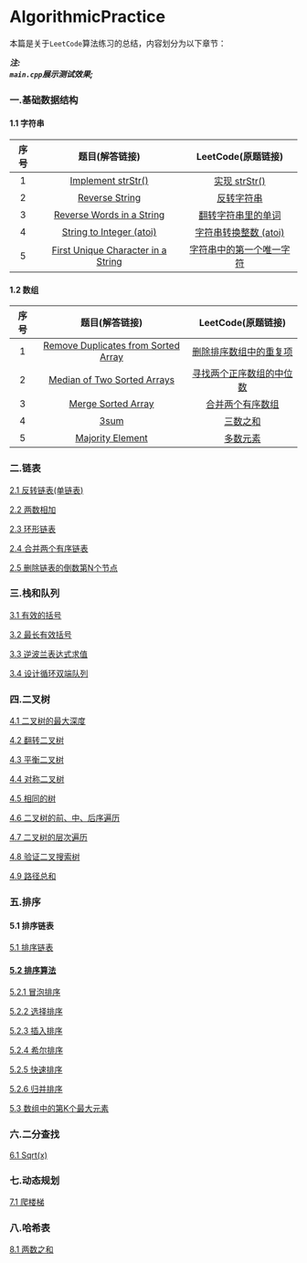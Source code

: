 # AlgorithmicPractice

本篇是关于`LeetCode`算法练习的总结，内容划分为以下章节：

***注:***  
***`main.cpp`展示测试效果;***


### 一.基础数据结构
#### 1.1 字符串
序号  | 题目(解答链接) |  LeetCode(原题链接)
:-:|:-:|:-:
1|[Implement strStr()](https://github.com/binzi56/AlgorithmicPractice/tree/master/AlgorithmicPractice/AlgorithmicPractice/Demo1/String/Demo1_1_1)|   [实现 strStr()](https://leetcode-cn.com/problems/implement-strstr/)
2|[Reverse String](https://github.com/binzi56/AlgorithmicPractice/tree/master/AlgorithmicPractice/AlgorithmicPractice/Demo1/String/Demo1_1_2)|[反转字符串](https://leetcode-cn.com/problems/reverse-string/)
3|[Reverse Words in a String](https://github.com/binzi56/AlgorithmicPractice/tree/master/AlgorithmicPractice/AlgorithmicPractice/Demo1/String/Demo1_1_3)|[翻转字符串里的单词](https://leetcode-cn.com/problems/reverse-words-in-a-string/)
4|[String to Integer (atoi)](https://github.com/binzi56/AlgorithmicPractice/tree/master/AlgorithmicPractice/AlgorithmicPractice/Demo1/String/Demo1_1_4)|[字符串转换整数 (atoi)](https://leetcode-cn.com/problems/string-to-integer-atoi/)
5|[First Unique Character in a String](https://github.com/binzi56/AlgorithmicPractice/tree/master/AlgorithmicPractice/AlgorithmicPractice/Demo1/String/Demo1_1_5)|[字符串中的第一个唯一字符](https://leetcode-cn.com/problems/first-unique-character-in-a-string/)

#### 1.2 数组
序号  | 题目(解答链接) |  LeetCode(原题链接)
:-:|:-:|:-:
1|[Remove Duplicates from Sorted Array](https://github.com/binzi56/AlgorithmicPractice/tree/master/AlgorithmicPractice/AlgorithmicPractice/Demo1/Array/Demo1_2_1)|[删除排序数组中的重复项](https://leetcode-cn.com/problems/remove-duplicates-from-sorted-array/)
2|[Median of Two Sorted Arrays](https://github.com/binzi56/AlgorithmicPractice/tree/master/AlgorithmicPractice/AlgorithmicPractice/Demo1/Array/Demo1_2_2)|[寻找两个正序数组的中位数](https://leetcode-cn.com/problems/median-of-two-sorted-arrays/)
3|[Merge Sorted Array](https://github.com/binzi56/AlgorithmicPractice/tree/master/AlgorithmicPractice/AlgorithmicPractice/Demo1/Array/Demo1_2_3)|[合并两个有序数组](https://leetcode-cn.com/problems/merge-sorted-array/)
4|[3sum](https://github.com/binzi56/AlgorithmicPractice/tree/master/AlgorithmicPractice/AlgorithmicPractice/Demo1/Array/Demo1_2_4)|[三数之和](https://leetcode-cn.com/problems/3sum/)
5|[Majority Element](https://github.com/binzi56/AlgorithmicPractice/tree/master/AlgorithmicPractice/AlgorithmicPractice/Demo1/Array/Demo1_2_5)|[多数元素](https://leetcode-cn.com/problems/majority-element/)

### 二.链表
[2.1 反转链表(单链表)](https://github.com/binzi56/AlgorithmicPractice/tree/master/AlgorithmicPractice/AlgorithmicPractice/Demo2/Demo2_1)

[2.2 两数相加](https://github.com/binzi56/AlgorithmicPractice/tree/master/AlgorithmicPractice/AlgorithmicPractice/Demo2/Demo2_2)

[2.3 环形链表](https://github.com/binzi56/AlgorithmicPractice/tree/master/AlgorithmicPractice/AlgorithmicPractice/Demo2/Demo2_3)

[2.4 合并两个有序链表](https://github.com/binzi56/AlgorithmicPractice/tree/master/AlgorithmicPractice/AlgorithmicPractice/Demo2/Demo2_4)

[2.5 删除链表的倒数第N个节点](https://github.com/binzi56/AlgorithmicPractice/tree/master/AlgorithmicPractice/AlgorithmicPractice/Demo2/Demo2_5)

### 三.栈和队列
[3.1 有效的括号](https://github.com/binzi56/AlgorithmicPractice/tree/master/AlgorithmicPractice/AlgorithmicPractice/Demo3/Demo3_1)

[3.2 最长有效括号](https://github.com/binzi56/AlgorithmicPractice/tree/master/AlgorithmicPractice/AlgorithmicPractice/Demo3/Demo3_2)

[3.3 逆波兰表达式求值](https://github.com/binzi56/AlgorithmicPractice/tree/master/AlgorithmicPractice/AlgorithmicPractice/Demo3/Demo3_3)

[3.4 设计循环双端队列](https://github.com/binzi56/AlgorithmicPractice/tree/master/AlgorithmicPractice/AlgorithmicPractice/Demo3/Demo3_4)

### 四.二叉树
[4.1 二叉树的最大深度](https://github.com/binzi56/AlgorithmicPractice/tree/master/AlgorithmicPractice/AlgorithmicPractice/Demo4/Demo4_1)

[4.2 翻转二叉树](https://github.com/binzi56/AlgorithmicPractice/tree/master/AlgorithmicPractice/AlgorithmicPractice/Demo4/Demo4_2)

[4.3 平衡二叉树](https://github.com/binzi56/AlgorithmicPractice/tree/master/AlgorithmicPractice/AlgorithmicPractice/Demo4/Demo4_3)

[4.4 对称二叉树](https://github.com/binzi56/AlgorithmicPractice/tree/master/AlgorithmicPractice/AlgorithmicPractice/Demo4/Demo4_4)

[4.5 相同的树](https://github.com/binzi56/AlgorithmicPractice/tree/master/AlgorithmicPractice/AlgorithmicPractice/Demo4/Demo4_5)

[4.6 二叉树的前、中、后序遍历](https://github.com/binzi56/AlgorithmicPractice/tree/master/AlgorithmicPractice/AlgorithmicPractice/Demo4/Demo4_6)

[4.7 二叉树的层次遍历](https://github.com/binzi56/AlgorithmicPractice/tree/master/AlgorithmicPractice/AlgorithmicPractice/Demo4/Demo4_7)

[4.8 验证二叉搜索树](https://github.com/binzi56/AlgorithmicPractice/tree/master/AlgorithmicPractice/AlgorithmicPractice/Demo4/Demo4_8)

[4.9 路径总和](https://github.com/binzi56/AlgorithmicPractice/tree/master/AlgorithmicPractice/AlgorithmicPractice/Demo4/Demo4_9)

### 五.排序
#### 5.1 排序链表
[5.1 排序链表](https://github.com/binzi56/AlgorithmicPractice/tree/master/AlgorithmicPractice/AlgorithmicPractice/Demo5/Demo5_1)

#### [5.2 排序算法](https://github.com/binzi56/AlgorithmicPractice/tree/master/AlgorithmicPractice/AlgorithmicPractice/Demo5/Demo5_2)
[5.2.1 冒泡排序](https://github.com/binzi56/AlgorithmicPractice/tree/master/AlgorithmicPractice/AlgorithmicPractice/Demo5/Demo5_2/Demo5_2_1)

[5.2.2 选择排序](https://github.com/binzi56/AlgorithmicPractice/tree/master/AlgorithmicPractice/AlgorithmicPractice/Demo5/Demo5_2/Demo5_2_2)

[5.2.3 插入排序](https://github.com/binzi56/AlgorithmicPractice/tree/master/AlgorithmicPractice/AlgorithmicPractice/Demo5/Demo5_2/Demo5_2_3)

[5.2.4 希尔排序](https://github.com/binzi56/AlgorithmicPractice/tree/master/AlgorithmicPractice/AlgorithmicPractice/Demo5/Demo5_2/Demo5_2_4)

[5.2.5 快速排序](https://github.com/binzi56/AlgorithmicPractice/tree/master/AlgorithmicPractice/AlgorithmicPractice/Demo5/Demo5_2/Demo5_2_5)

[5.2.6 归并排序](https://github.com/binzi56/AlgorithmicPractice/tree/master/AlgorithmicPractice/AlgorithmicPractice/Demo5/Demo5_2/Demo5_2_6)


[5.3 数组中的第K个最大元素](https://github.com/binzi56/AlgorithmicPractice/tree/master/AlgorithmicPractice/AlgorithmicPractice/Demo5/Demo5_3)

### 六.二分查找
[6.1 Sqrt(x)](https://github.com/binzi56/AlgorithmicPractice/tree/master/AlgorithmicPractice/AlgorithmicPractice/Demo5/Demo5_3)

### 七.动态规划
[7.1 爬楼梯](https://github.com/binzi56/AlgorithmicPractice/tree/master/AlgorithmicPractice/AlgorithmicPractice/Demo7/Demo7_1)

### 八.哈希表
[8.1 两数之和](https://github.com/binzi56/AlgorithmicPractice/tree/master/AlgorithmicPractice/AlgorithmicPractice/Demo8/Demo8_1)

